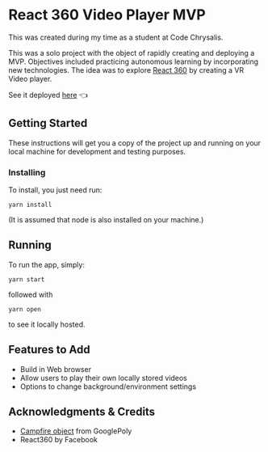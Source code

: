 # React 360 Video Player MVP

This was created during my time as a student at Code Chrysalis.

This was a solo project with the object of rapidly creating and deploying a MVP.
Objectives included practicing autonomous learning by incorporating new technologies.
The idea was to explore [React 360](https://github.com/facebook/react-360) by creating a VR Video player.

See it deployed [here](https://eugenekim000.github.io/React360VideoPlayerMVP/)  👈

## Getting Started

These instructions will get you a copy of the project up and running on your local machine for development and testing purposes.

### Installing

To install, you just need run: 

```
yarn install
```
(It is assumed that node is also installed on your machine.)

## Running

To run the app, simply:

```
yarn start
```

followed with

```
yarn open
```
to see it locally hosted.

## Features to Add
* Build in Web browser
* Allow users to play their own locally stored videos
* Options to change background/environment settings

## Acknowledgments & Credits

* [Campfire object](https://poly.google.com/view/0vzzmM-t8CP) from GooglePoly
* React360 by Facebook
